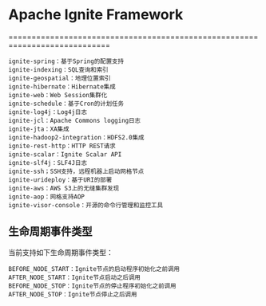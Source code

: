 # Apache Ignite Framework
============================================================================

    ignite-spring：基于Spring的配置支持
    ignite-indexing：SQL查询和索引
    ignite-geospatial：地理位置索引
    ignite-hibernate：Hibernate集成
    ignite-web：Web Session集群化
    ignite-schedule：基于Cron的计划任务
    ignite-log4j：Log4j日志
    ignite-jcl：Apache Commons logging日志
    ignite-jta：XA集成
    ignite-hadoop2-integration：HDFS2.0集成
    ignite-rest-http：HTTP REST请求
    ignite-scalar：Ignite Scalar API
    ignite-slf4j：SLF4J日志
    ignite-ssh；SSH支持，远程机器上启动网格节点
    ignite-urideploy：基于URI的部署
    ignite-aws：AWS S3上的无缝集群发现
    ignite-aop：网格支持AOP
    ignite-visor-console：开源的命令行管理和监控工具
    
## 生命周期事件类型

当前支持如下生命周期事件类型：

    BEFORE_NODE_START：Ignite节点的启动程序初始化之前调用
    AFTER_NODE_START：Ignite节点启动之后调用
    BEFORE_NODE_STOP：Ignite节点的停止程序初始化之前调用
    AFTER_NODE_STOP：Ignite节点停止之后调用
    
    